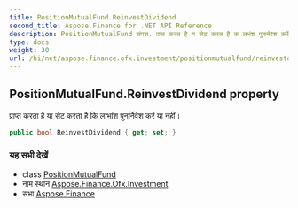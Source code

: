 ```yaml
---
title: PositionMutualFund.ReinvestDividend
second_title: Aspose.Finance for .NET API Reference
description: PositionMutualFund संपत्त. प्रप्त करत है य सेट करत है क लभंश पुनर्नवेश करें य नहं
type: docs
weight: 30
url: /hi/net/aspose.finance.ofx.investment/positionmutualfund/reinvestdividend/
---
```

## PositionMutualFund.ReinvestDividend property

प्राप्त करता है या सेट करता है कि लाभांश पुनर्निवेश करें या नहीं।

```csharp
public bool ReinvestDividend { get; set; }
```

### यह सभी देखें

* class [PositionMutualFund](../)
* नाम स्थान [Aspose.Finance.Ofx.Investment](../../positionmutualfund/)
* सभा [Aspose.Finance](../../../)


